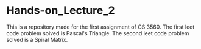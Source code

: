 # Hands-on_Lecture_2
This is a repository made for the first assignment of CS 3560.
The first leet code problem solved is Pascal's Triangle.
The second leet code problem solved is a Spiral Matrix.
